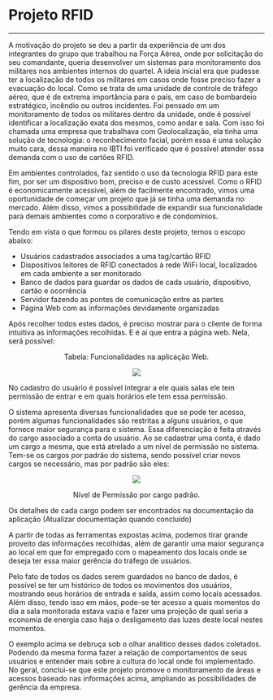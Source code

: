 # Projeto RFID
----------------------------------------------------------
<p> A motivação do projeto se deu a partir da experiência de um dos integrantes do grupo que trabalhou na Força Aérea, onde por solicitação do seu comandante, queria desenvolver um sistemas para monitoramento dos militares nos ambientes internos do quartel. A ideia inicial era que pudesse ter a localização de todos os militares em casos onde fosse preciso fazer a evacuação do local. Como se trata de uma unidade de controle de tráfego aéreo, que é de extrema importância para o país, em caso de bombardeio estratégico, incêndio ou outros incidentes. Foi pensado em um monitoramento de todos os militares dentro da unidade, onde é possível identificar a localização exata dos mesmos, como andar e sala. Com isso foi chamada uma empresa que trabalhava com Geolocalização, ela tinha uma solução de tecnologia: o reconhecimento facial, porém essa é uma solução muito cara, dessa maneira no IBTI foi verificado que é possível atender essa demanda com o uso de cartões RFID. 

  Em ambientes controlados, faz sentido o uso da tecnologia RFID para este fim, por ser um dispositivo bom, preciso e de custo acessível. Como o RFID é economicamente acessível, além de facilmente encontrado, vimos uma oportunidade de começar um projeto que já se tinha uma demanda no mercado. Além disso, vimos a possibilidade de expandir sua funcionalidade para demais ambientes como o corporativo e de condomínios.</p>

  Tendo em vista o que formou os pilares deste projeto, temos o escopo abaixo:

<ul>
	<li>Usuários cadastrados associados a uma tag/cartão RFID</li>
	<li>Dispositivos leitores de RFID conectados à rede WiFi local, localizados em cada ambiente a ser monitorado</li>
	<li>Banco de dados para guardar os dados de cada usuário, dispositivo, cartão e ocorrência</li>
	<li>Servidor fazendo as pontes de comunicação entre as partes</li>
  <li>Página Web com as informações devidamente organizadas</li>
	
</ul>

<p> Após recolher todos estes dados, é preciso mostrar para o cliente de forma intuitiva as informações recolhidas. E é aí que entra a página web. Nela, será possível:</p>
 <p  align="center">
 Tabela: Funcionalidades na aplicação Web.
</p>
<p  align="center">
<img src="https://user-images.githubusercontent.com/65353733/92486344-5af24e00-f1c2-11ea-94f1-078afc7fbd9b.png">
</p>

<p>No cadastro do usuário é possível integrar a ele quais salas ele tem permissão de entrar e em quais horários ele tem essa permissão.
	

O sistema apresenta diversas  funcionalidades que se pode ter acesso, porém algumas funcionalidades são restritas a alguns usuários, o que fornece maior segurança para o sistema. Essa diferenciação é feita através do cargo associado a conta do usuário. Ao se cadastrar uma conta, é dado um cargo a mesma, que está atrelado a um nível de permissão no sistema. Tem-se os cargos por padrão do sistema, sendo possível criar novos cargos se necessário, mas por padrão são eles:
</p>

<p  align="center">
<img src="https://user-images.githubusercontent.com/65353733/92486306-4e6df580-f1c2-11ea-9634-2eda6290ec9d.png" >
</p>
 <p  align="center">
 Nível de Permissão por cargo padrão.
</p>

<p>
  Os detalhes de cada cargo podem ser encontrados na documentação da aplicação (Atualizar documentação quando concluído)
  
A partir de todas as ferramentas expostas acima, podemos tirar grande proveito das informações recolhidas, além de garantir uma maior segurança ao local em que for empregado com o mapeamento dos locais onde se deseja ter essa maior gerência do tráfego de usuários.

  Pelo fato de todos os dados serem guardados no banco de dados, é possível se ter um histórico de todos os movimentos dos usuários, mostrando seus horários de entrada e saída, assim como locais acessados. Além disso, tendo isso em mãos, pode-se ter acesso a quais momentos do dia a sala monitorada estava vazia e fazer uma projeção de qual seria a economia de energia caso haja o desligamento das luzes deste local nestes momentos.
  
  O exemplo acima se debruça sob o olhar analítico desses dados coletados. Podendo da mesma forma fazer a relação de comportamentos de seus usuários e entender mais sobre a cultura do local onde foi implementado. No geral, conclui-se que este projeto promove o monitoramento de áreas e acessos baseado nas informações acima, ampliando as possibilidades de gerência da empresa.
  </p>
